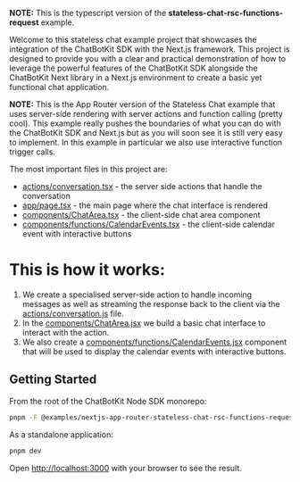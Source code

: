 **NOTE:** This is the typescript version of the **stateless-chat-rsc-functions-request** example.

Welcome to this stateless chat example project that showcases the integration of the ChatBotKit SDK with the Next.js framework. This project is designed to provide you with a clear and practical demonstration of how to leverage the powerful features of the ChatBotKit SDK alongside the ChatBotKit Next library in a Next.js environment to create a basic yet functional chat application.

**NOTE:** This is the App Router version of the Stateless Chat example that uses server-side rendering with server actions and function calling (pretty cool). This example really pushes the boundaries of what you can do with the ChatBotKit SDK and Next.js but as you will soon see it is still very easy to implement. In this example in particular we also use interactive function trigger calls.

The most important files in this project are:

- [actions/conversation.tsx](actions/conversation.tsx) - the server side actions that handle the conversation
- [app/page.tsx](app/page.tsx) - the main page where the chat interface is rendered
- [components/ChatArea.tsx](components/ChatArea.tsx) - the client-side chat area component
- [components/functions/CalendarEvents.tsx](components/functions/CalendarEvents.tsx) - the client-side calendar event with interactive buttons

# This is how it works:

1. We create a specialised server-side action to handle incoming messages as well as streaming the response back to the client via the [actions/conversation.js](actions/conversation.js) file.
2. In the [components/ChatArea.jsx](components/ChatArea.jsx) we build a basic chat interface to interact with the action.
3. We also create a [components/functions/CalendarEvents.jsx](components/functions/CalendarEvents.jsx) component that will be used to display the calendar events with interactive buttons.

## Getting Started

From the root of the ChatBotKit Node SDK monorepo:

```bash
pnpm -F @examples/nextjs-app-router-stateless-chat-rsc-functions-request-ts dev
```

As a standalone application:

```bash
pnpm dev
```

Open [http://localhost:3000](http://localhost:3000) with your browser to see the result.

